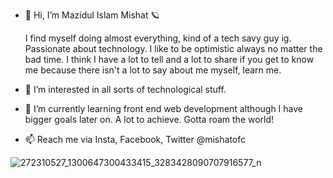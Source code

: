 - 👋 Hi, I’m Mazidul Islam Mishat 🪐
     
     I find myself doing almost everything, kind of a tech savy guy ig. Passionate about technology.
     I like to be optimistic always no matter the bad time.
     I think I have a lot to tell and a lot to share if you get to know me because there isn't a lot to say about me myself, learn me.
    


- 👀 I’m interested in all sorts of technological stuff.
- 🌱 I’m currently learning front end web development although I have bigger goals later on. A lot to achieve. Gotta roam the world!
- 📫 Reach me via Insta, Facebook, Twitter @mishatofc

![272310527_1300647300433415_3283428090707916577_n](https://user-images.githubusercontent.com/82645819/151383898-a86cfaf2-65ce-4d7d-a757-c2c260e5bd75.jpg)
